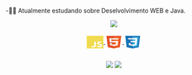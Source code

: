 

-👨‍🏭 Atualmente estudando sobre Deselvolvimento WEB e Java.



<div align="center">
  <a href="https://github.com/Mohamed-Alhadef">
  <img height="150em" src="https://github-readme-stats.vercel.app/api?username=Mohamed-Alhadef&show_icons=true&theme=midnight-purple&include_all_commits=true&count_private=true"/>

<div style="display: inline_block"><br>
  <img align="center" alt="Rafa-Js" height="30" width="40" src="https://raw.githubusercontent.com/devicons/devicon/master/icons/javascript/javascript-plain.svg">
  <img align="center" alt="Rafa-HTML" height="30" width="40" src="https://raw.githubusercontent.com/devicons/devicon/master/icons/html5/html5-original.svg">
  <img align="center" alt="Rafa-CSS" height="30" width="40" src="https://raw.githubusercontent.com/devicons/devicon/master/icons/css3/css3-original.svg">
  
  ##
  
  <div> 
  <a href="https://instagram.com/davy_alhadef" target="_blank"><img src="https://img.shields.io/badge/-Instagram-%23E4405F?style=for-the-badge&logo=instagram&logoColor=white" target="_blank"></a> 
  <a href = "mailto:davyalhadef02@gmail.com"><img src="https://img.shields.io/badge/-Gmail-%23333?style=for-the-badge&logo=gmail&logoColor=white" target="_blank"></a>
  
